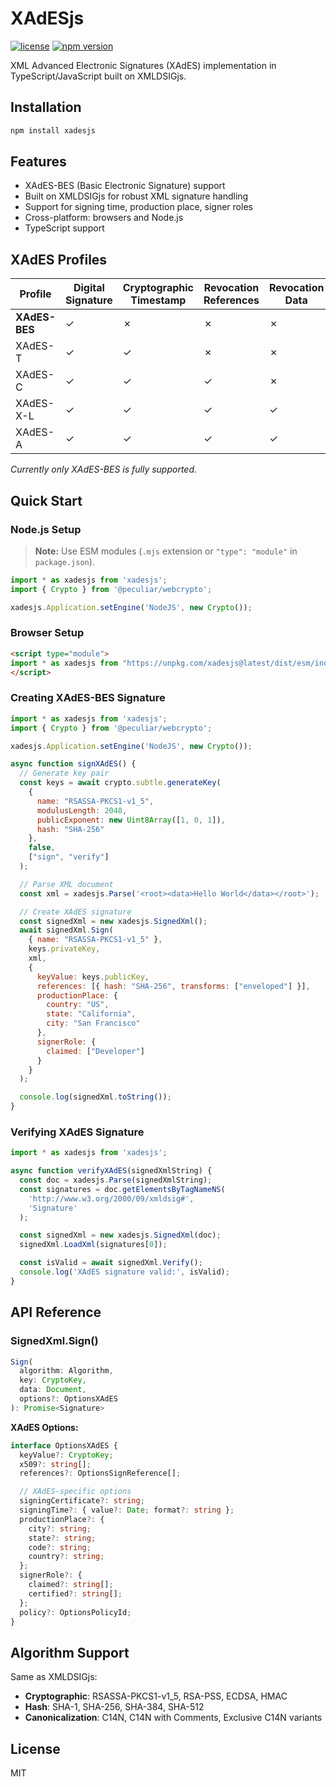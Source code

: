 # XAdESjs

[![license](https://img.shields.io/badge/license-MIT-green.svg?style=flat)](https://raw.githubusercontent.com/PeculiarVentures/xmldsigjs/master/LICENSE.md)
[![npm version](https://badge.fury.io/js/xadesjs.svg)](https://badge.fury.io/js/xadesjs)

XML Advanced Electronic Signatures (XAdES) implementation in TypeScript/JavaScript built on XMLDSIGjs.

## Installation

```bash
npm install xadesjs
```

## Features

- XAdES-BES (Basic Electronic Signature) support
- Built on XMLDSIGjs for robust XML signature handling
- Support for signing time, production place, signer roles
- Cross-platform: browsers and Node.js
- TypeScript support

## XAdES Profiles

| Profile    | Digital Signature | Cryptographic Timestamp | Revocation References | Revocation Data | Secure Timestamp |
|------------|-------------------|-------------------------|----------------------|-----------------|------------------|
| **XAdES-BES** | ✓                 | ✗                       | ✗                    | ✗               | ✗                |
| XAdES-T    | ✓                 | ✓                       | ✗                    | ✗               | ✗                |
| XAdES-C    | ✓                 | ✓                       | ✓                    | ✗               | ✗                |
| XAdES-X-L  | ✓                 | ✓                       | ✓                    | ✓               | ✗                |
| XAdES-A    | ✓                 | ✓                       | ✓                    | ✓               | ✓                |

*Currently only XAdES-BES is fully supported.*

## Quick Start

### Node.js Setup

> **Note:** Use ESM modules (`.mjs` extension or `"type": "module"` in `package.json`).

```javascript
import * as xadesjs from 'xadesjs';
import { Crypto } from '@peculiar/webcrypto';

xadesjs.Application.setEngine('NodeJS', new Crypto());
```

### Browser Setup

```html
<script type="module">
import * as xadesjs from "https://unpkg.com/xadesjs@latest/dist/esm/index.js";
</script>
```

### Creating XAdES-BES Signature

```javascript
import * as xadesjs from 'xadesjs';
import { Crypto } from '@peculiar/webcrypto';

xadesjs.Application.setEngine('NodeJS', new Crypto());

async function signXAdES() {
  // Generate key pair
  const keys = await crypto.subtle.generateKey(
    {
      name: "RSASSA-PKCS1-v1_5",
      modulusLength: 2048,
      publicExponent: new Uint8Array([1, 0, 1]),
      hash: "SHA-256"
    },
    false,
    ["sign", "verify"]
  );

  // Parse XML document
  const xml = xadesjs.Parse('<root><data>Hello World</data></root>');

  // Create XAdES signature
  const signedXml = new xadesjs.SignedXml();
  await signedXml.Sign(
    { name: "RSASSA-PKCS1-v1_5" },
    keys.privateKey,
    xml,
    {
      keyValue: keys.publicKey,
      references: [{ hash: "SHA-256", transforms: ["enveloped"] }],
      productionPlace: {
        country: "US",
        state: "California",
        city: "San Francisco"
      },
      signerRole: {
        claimed: ["Developer"]
      }
    }
  );

  console.log(signedXml.toString());
}
```

### Verifying XAdES Signature

```javascript
import * as xadesjs from 'xadesjs';

async function verifyXAdES(signedXmlString) {
  const doc = xadesjs.Parse(signedXmlString);
  const signatures = doc.getElementsByTagNameNS(
    'http://www.w3.org/2000/09/xmldsig#',
    'Signature'
  );

  const signedXml = new xadesjs.SignedXml(doc);
  signedXml.LoadXml(signatures[0]);

  const isValid = await signedXml.Verify();
  console.log('XAdES signature valid:', isValid);
}
```

## API Reference

### SignedXml.Sign()

```typescript
Sign(
  algorithm: Algorithm,
  key: CryptoKey,
  data: Document,
  options?: OptionsXAdES
): Promise<Signature>
```

**XAdES Options:**

```typescript
interface OptionsXAdES {
  keyValue?: CryptoKey;
  x509?: string[];
  references?: OptionsSignReference[];

  // XAdES-specific options
  signingCertificate?: string;
  signingTime?: { value?: Date; format?: string };
  productionPlace?: {
    city?: string;
    state?: string;
    code?: string;
    country?: string;
  };
  signerRole?: {
    claimed?: string[];
    certified?: string[];
  };
  policy?: OptionsPolicyId;
}
```

## Algorithm Support

Same as XMLDSIGjs:

- **Cryptographic**: RSASSA-PKCS1-v1_5, RSA-PSS, ECDSA, HMAC
- **Hash**: SHA-1, SHA-256, SHA-384, SHA-512
- **Canonicalization**: C14N, C14N with Comments, Exclusive C14N variants

## License

MIT
